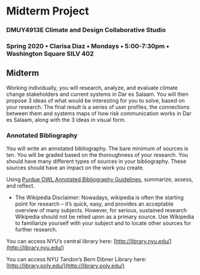 # Midterm Project

### DMUY4913E Climate and Design Collaborative Studio

### Spring 2020 • Clarisa Diaz • Mondays • 5:00-7:30pm • Washington Square SILV 402

## Midterm

Working individually, you will research, analyze, and evaluate climate change stakeholders and current systems in Dar es Salaam. You will then propose 3 ideas of what would be interesting for you to solve, based on your research. The final result is a series of user profiles, the connections between them and systems maps of how risk communication works in Dar es Salaam, along with the 3 ideas in visual form.


### Annotated Bibliography

You will write an annotated bibliography. The bare minimum of sources is ten. You will be graded based on the thoroughness of your research.  You should have many different types of sources in your bibliography.  These sources should have an impact on the work you create.

Using [Purdue OWL Annotated Bibliography Guidelines](https://owl.english.purdue.edu/owl/resource/614/01/), summarize, assess, and reflect.

* The Wikipedia Disclaimer: Nowadays, wikipedia is often the starting point for research – it’s quick, easy, and provides an acceptable overview of many subjects. However, for serious, sustained research Wikipedia should not be relied upon as a primary source. Use Wikipedia to familiarize yourself with your subject and to locate other sources for further research.

You can access NYU’s central library here: [http://library.nyu.edu/](http://library.nyu.edu/)

You can access NYU Tandon’s Bern Dibner Library here: [http://library.poly.edu/](http://library.poly.edu/)